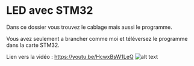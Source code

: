 # LED avec STM32
Dans ce dossier vous trouvez le cablage mais aussi le programme.

Vous avez seulement a brancher comme moi et téléversez le programme dans la carte STM32.

Lien vers la vidéo : https://youtu.be/HcwxBsW1LeQ
![alt text](https://github.com/electrocodeur/led_stm332/blob/main/mini_stm.png?raw=true)
